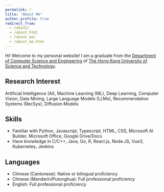 ```yaml
---
permalink: /
title: "About Me"
author_profile: true
redirect_from: 
  - /about/
  - /about.html
  - /about_me/
  - /about_me.html
---
```


Hi! Welcome to my personal website! I am a graduate from the [Department of Computer Science and Engineering](https://cse.hkust.edu.hk/) of [The Hong Kong University of Science and Technology](https://hkust.edu.hk/).

## Research Interest
Artificial Intelligence (AI), Machine Learning (ML), Deep Learning, Computer Vision, Data Mining, Large Language Models (LLMs), Recommendation Systems (RecSys), Diffusion Models

## Skills
* Familiar with Python, Javascript, Typescript, HTML, CSS, Microsoft AI Builder, Microsoft Office, Google Drive/Docs
* Have knowledge in C/C++, Java, Go, R, React.js, Node.JS, Vue3, Kubernetes, Jenkins

## Languages
* Chinese (Cantonese): Native or bilingual proficiency
* Chinese (Mandarin/Putonghua): Full professional proficiency
* English: Full professional proficiency